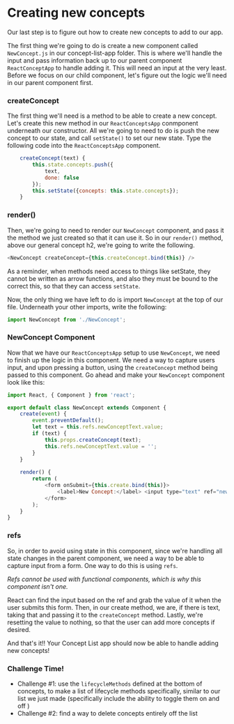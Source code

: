 # Creating new concepts

Our last step is to figure out how to create new concepts to add to our app. 

The first thing we're going to do is create a new component called `NewConcept.js` in our concept-list-app folder. This is where we'll handle the input and pass information back up to our parent component `ReactConceptApp` to handle adding it. This will need an input at the very least. Before we focus on our child component, let's figure out the logic we'll need in our parent component first. 

### createConcept
The first thing we'll need is a method to be able to create a new concept. Let's create this new method in our `ReactConceptsApp` conmponent underneath our constructor. All we're going to need to do is push the new concept to our state, and call `setState()` to set our new state. Type the following code into the `ReactConceptsApp` component.

```js
    createConcept(text) {
        this.state.concepts.push({
            text,
            done: false
        });
        this.setState({concepts: this.state.concepts});
    }
```

### render()
Then, we're going to need to render our `NewConcept` component, and pass it the method we just created so that it can use it. So in our `render()` method, above our general concept h2, we're going to write the following. 

```js
<NewConcept createConcept={this.createConcept.bind(this)} />
```
As a reminder, when methods need access to things like setState, they cannot be written as arrow functions, and also they must be bound to the correct this, so that they can access `setState`. 

Now, the only thing we have left to do is import `NewConcept` at the top of our file. Underneath your other imports, write the following:

```js
import NewConcept from './NewConcept';
```

### NewConcept Component
Now that we have our `ReactConceptsApp` setup to use `NewConcept`, we need to finish up the logic in this component. We need a way to capture users input, and upon pressing a button, using the `createConcept` method being passed to this component. Go ahead and make your `NewConcept` component look like this:

```js
import React, { Component } from 'react';

export default class NewConcept extends Component {
    create(event) {
        event.preventDefault();
        let text = this.refs.newConceptText.value;
        if (text) {
            this.props.createConcept(text);
            this.refs.newConceptText.value = '';
        }
    }
    
    render() {
        return (
            <form onSubmit={this.create.bind(this)}>
                <label>New Concept:</label> <input type="text" ref="newConceptText"/> <button className="button" type="submit">+</button>
            </form>
        );
    }
}
```

### refs
So, in order to avoid using state in this component, since we're handling all state changes in the parent component, we need a way to be able to capture input from a form. One way to do this is using `refs`. 

*Refs cannot be used with functional components, which is why this component isn't one.*

 React can find the input based on the ref and grab the value of it when the user submits this form. Then, in our create method, we are, if there is text, taking that and passing it to the `createConcept` method. Lastly, we're resetting the value to nothing, so that the user can add more concepts if desired.

And that's it!! Your Concept List app should now be able to handle adding new concepts!

### Challenge Time!
- Challenge #1: use the `lifecycleMethods` defined at the bottom of concepts, to make a list of lifecycle methods specifically, similar to our list we just made (specifically include the ability to toggle them on and off )
- Challenge #2: find a way to delete concepts entirely off the list